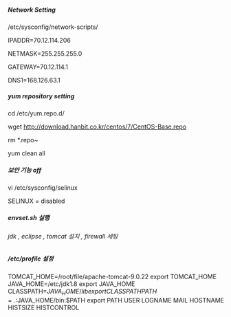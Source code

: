##### Network Setting

/etc/sysconfig/network-scripts/

IPADDR=70.12.114.206

NETMASK=255.255.255.0

GATEWAY=70.12.114.1

DNS1=168.126.63.1

##### yum repository setting

cd /etc/yum.repo.d/

wget  http://download.hanbit.co.kr/centos/7/CentOS-Base.repo

rm *.repo~

yum clean all

##### 보안 기능 off

vi /etc/sysconfig/selinux

SELINUX = disabled

##### envset.sh 실행

###### jdk , eclipse , tomcat 설치 , firewall 세팅

##### /etc/profile 설정

TOMCAT_HOME=/root/file/apache-tomcat-9.0.22
export TOMCAT_HOME
JAVA_HOME=/etc/jdk1.8
export JAVA_HOME
CLASSPATH=$JAVA_HOME/lib
export CLASSPATH
PATH=.:$JAVA_HOME/bin:$PATH
export PATH USER LOGNAME MAIL HOSTNAME HISTSIZE HISTCONTROL